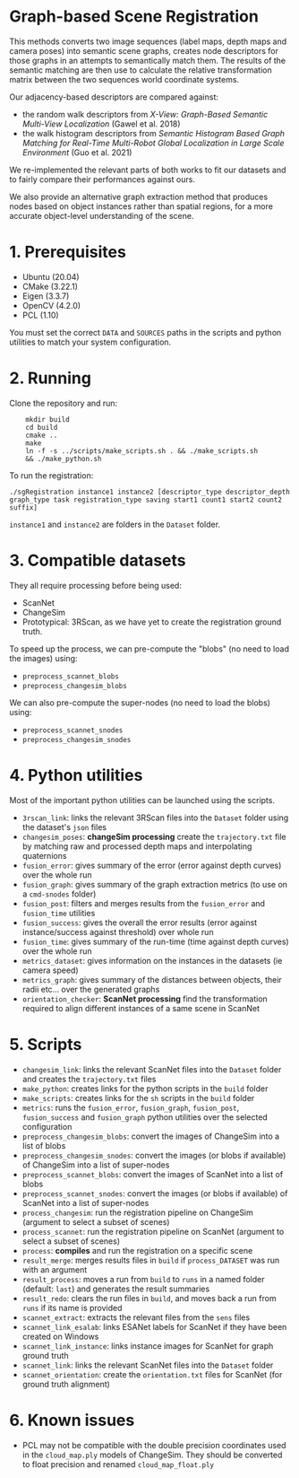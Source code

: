 # Graph-based Scene Registration

This methods converts two image sequences (label maps, depth maps and camera poses) into semantic scene graphs, creates node descriptors for those graphs in an attempts to semantically match them. The results of the semantic matching are then use to calculate the relative transformation matrix between the two sequences world coordinate systems.

Our adjacency-based descriptors are compared against:
* the random walk descriptors from *X-View: Graph-Based Semantic Multi-View Localization* (Gawel et al. 2018)
* the walk histogram descriptors from *Semantic Histogram Based Graph Matching for Real-Time Multi-Robot Global Localization in Large Scale Environment* (Guo et al. 2021)

We re-implemented the relevant parts of both works to fit our datasets and to fairly compare their performances against ours.

We also provide an alternative graph extraction method that produces nodes based on object instances rather than spatial regions, for a more accurate object-level understanding of the scene.

# 1. Prerequisites #
* Ubuntu (20.04)
* CMake (3.22.1)
* Eigen (3.3.7)
* OpenCV (4.2.0)
* PCL (1.10)

You must set the correct `DATA` and `SOURCES` paths in the scripts and python utilities to match your system configuration.

# 2. Running #
Clone the repository and run:
```
    mkdir build
    cd build
    cmake ..
    make
    ln -f -s ../scripts/make_scripts.sh . && ./make_scripts.sh
    && ./make_python.sh
```

To run the registration:
```
./sgRegistration instance1 instance2 [descriptor_type descriptor_depth graph_type task registration_type saving start1 count1 start2 count2 suffix]
```
`instance1` and `instance2` are folders in the `Dataset` folder.

# 3. Compatible datasets #
They all require processing before being used:
* ScanNet
* ChangeSim
* Prototypical: 3RScan, as we have yet to create the registration ground truth.

To speed up the process, we can pre-compute the "blobs" (no need to load the images) using:
* `preprocess_scannet_blobs`
* `preprocess_changesim_blobs`

We can also pre-compute the super-nodes (no need to load the blobs) using:
* `preprocess_scannet_snodes`
* `preprocess_changesim_snodes`

# 4. Python utilities #
Most of the important python utilities can be launched using the scripts.

* `3rscan_link`: links the relevant 3RScan files into the `Dataset` folder using the dataset's `json` files
* `changesim_poses`: **changeSim processing** create the `trajectory.txt` file by matching raw and processed depth maps and interpolating quaternions
* `fusion_error`: gives summary of the error (error against depth curves) over the whole run
* `fusion_graph`: gives summary of the graph extraction metrics (to use on a `cmd-snodes` folder)
* `fusion_post`: filters and merges results from the `fusion_error` and `fusion_time` utilities
* `fusion_success`: gives the overall the error results (error against instance/success against threshold) over whole run
* `fusion_time`: gives summary of the run-time (time against depth curves) over the whole run
* `metrics_dataset`: gives information on the instances in the datasets (ie camera speed)
* `metrics_graph`: gives summary of the distances between objects, their radii etc... over the generated graphs
* `orientation_checker`: **ScanNet processing** find the transformation required to align different instances of a same scene in ScanNet

# 5. Scripts #
* `changesim_link`: links the relevant ScanNet files into the `Dataset` folder and creates the `trajectory.txt` files
* `make_python`: creates links for the python scripts in the `build` folder
* `make_scripts`: creates links for the `sh` scripts in the `build` folder
* `metrics`: runs the `fusion_error`, `fusion_graph`, `fusion_post`, `fusion_success` and `fusion_graph` python utilities over the selected configuration
* `preprocess_changesim_blobs`: convert the images of ChangeSim into a list of blobs
* `preprocess_changesim_snodes`: convert the images (or blobs if available) of ChangeSim into a list of super-nodes
* `preprocess_scannet_blobs`: convert the images of ScanNet into a list of blobs
* `preprocess_scannet_snodes`: convert the images (or blobs if available) of ScanNet into a list of super-nodes
* `process_changesim`: run the registration pipeline on ChangeSim (argument to select a subset of scenes)
* `process_scannet`: run the registration pipeline on ScanNet (argument to select a subset of scenes)
* `process`: **compiles** and run the registration on a specific scene
* `result_merge`: merges results files in `build` if `process_DATASET` was run with an argument
* `result_process`: moves a run from `build` to `runs` in a named folder (default: `last`) and generates the result summaries
* `result_redo`: clears the run files in `build`, and moves back a run from `runs` if its name is provided
* `scannet_extract`: extracts the relevant files from the `sens` files
* `scannet_link_esalab`: links ESANet labels for ScanNet if they have been created on Windows
* `scannet_link_instance`: links instance images for ScanNet for graph ground truth
* `scannet_link`: links the relevant ScanNet files into the `Dataset` folder
* `scannet_orientation`: create the `orientation.txt` files for ScanNet (for ground truth alignment)

# 6. Known issues #
* PCL may not be compatible with the double precision coordinates used in the `cloud_map.ply` models of ChangeSim. They should be converted to float precision and renamed `cloud_map_float.ply`
